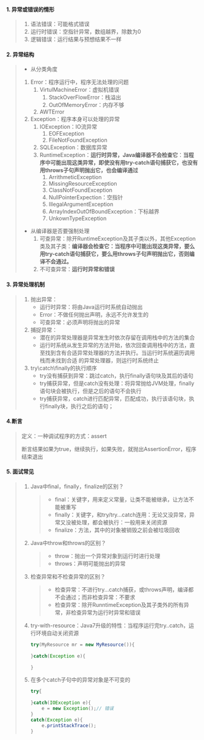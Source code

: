 #### 1. 异常或错误的情形

> 1. 语法错误：可能格式错误
> 2. 运行时错误：空指针异常，数组越界，除数为0
> 3. 逻辑错误：运行结果与预想结果不一样

#### 2. 异常结构

> - 从分类角度
>
> 1. Error：程序运行中，程序无法处理的问题
>    1. VirtulMachineError：虚拟机错误
>       1. StackOverFlowError：栈溢出
>       2. OutOfMemoryError：内存不够
>    2. AWTError
> 2. Exception：程序本身可以处理的异常
>    1. IOException：IO流异常
>       1. EOFException
>       2. FileNotFoundException
>    2. SQLException：数据库异常
>    3. RuntimeException：**运行时异常，Java编译器不会检查它**：**当程序中可能出现这类异常，即使没有用try-catch语句捕获它，也没有用throws子句声明抛出它，也会编译通过**
>       1. ArrithmeticException
>       2. MissingResourceException
>       3. ClassNotFoundException
>       4. NullPointerExpection：空指针
>       5. IllegalArgumentException
>       6. ArrayIndexOutOfBoundException：下标越界
>       7. UnkownTypeException
>
> - 从编译器是否要强制处理
>   1. 可查异常：除开RuntimeException及其子类以外，其他Exception类及其子类：**编译器会检查它：当程序中可能出现这类异常，要么用try-catch语句捕获它，要么用throws子句声明抛出它，否则编译不会通过。**
>   2. 不可查异常：**运行时异常和错误**

#### 3. 异常处理机制

> 1. 抛出异常：
>    - 运行时异常：将由Java运行时系统自动抛出
>    - Error：不做任何抛出声明，永远不允许发生的
>    - 可查异常：必须声明将抛出的异常
> 2. 捕捉异常：
>    - 潜在的异常处理器是异常发生时依次存留在调用栈中的方法的集合
>    - 运行时系统从发生异常的方法开始，依次回查调用栈中的方法，直至找到含有合适异常处理器的方法并执行。当运行时系统遍历调用栈而未找到合适 的异常处理器，则运行时系统终止
> 3. try\catch\finally的执行顺序
>    - try没有捕获到异常：跳过catch，执行finally语句块及其后的语句
>    - try捕获异常，但是catch没有处理：将异常抛给JVM处理，finally语句块会被执行，但是之后的语句不会执行
>    - try捕获异常，catch进行匹配异常，匹配成功，执行该语句块，执行finally块，执行之后的语句；

#### 4.断言

> 定义：一种调试程序的方式：assert
>
> 断言结果如果为true，继续执行，如果失败，就抛出AssertionError，程序结束退出

#### 5. 面试常见

> 1. Java中final，finally，finalize的区别？
>
>    > - final：关键字，用来定义常量，让类不能被继承，让方法不能被重写
>    > - finally：关键字，和try/try...catch连用：无论又没异常，异常又没被处理，都会被执行：一般用来关闭资源
>    > - finalize：方法，其中的对象被销毁之前会被垃圾回收
>
> 2. Java中throw和throws的区别？
>
>    > - throw：抛出一个异常对象到运行时进行处理
>    > - throws：声明可能抛出的异常
>
> 3. 检查异常和不检查异常的区别？
>
>    > - 检查异常：不进行try...catch捕获，或throws声明，编译都不会通过；而非检查异常：不要求
>    > - 检查异常：除开RunntimeException及其子类外的所有异常，非检查异常为运行时异常和错误
>
> 4. try-with-resource：Java7升级的特性：当程序运行完try..catch，运行环境自动关闭资源
>
>    ```java
>    try(MyResource mr = new MyResource()){
>        
>    }catch(Exception e){
>        
>    }
>    ```
>
> 5. 在多个catch子句中的异常对象是不可变的
>
>    ```java
>    try{
>        
>    }catch(IOException e){
>        e = new Exception();// 错误
>    }
>    catch(Exception e){
>        e.printStackTrace();
>    }
>    ```

